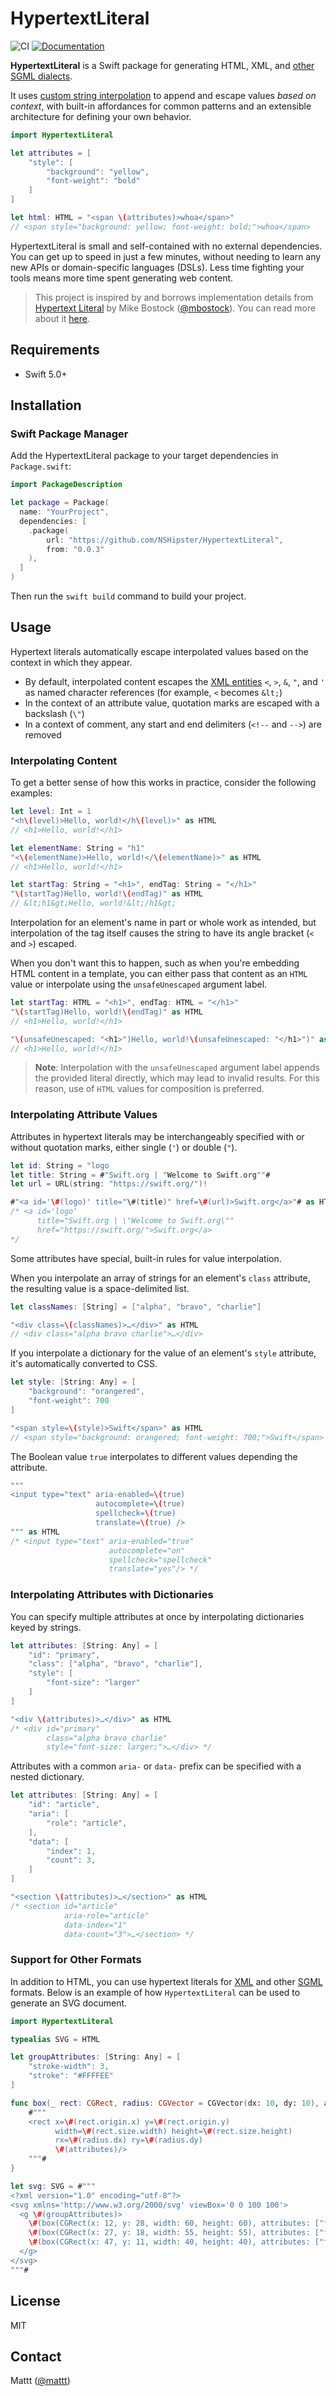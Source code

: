 # HypertextLiteral

![CI][ci badge]
[![Documentation][documentation badge]][documentation]

**HypertextLiteral** is a Swift package for
generating HTML, XML, and [other SGML dialects](#support-for-other-formats).

It uses [custom string interpolation][expressiblebystringinterpolation]
to append and escape values _based on context_,
with built-in affordances for common patterns
and an extensible architecture for defining your own behavior.

```swift
import HypertextLiteral

let attributes = [
    "style": [
        "background": "yellow",
        "font-weight": "bold"
    ]
]

let html: HTML = "<span \(attributes)>whoa</span>"
// <span style="background: yellow; font-weight: bold;">whoa</span>
```

HypertextLiteral is small and self-contained with no external dependencies.
You can get up to speed in just a few minutes,
without needing to learn any new APIs or domain-specific languages (DSLs).
Less time fighting your tools means more time spent generating web content.

> This project is inspired by and borrows implementation details from
> [Hypertext Literal][htl] by Mike Bostock ([@mbostock][@mbostock]).
> You can read more about it [here][observablehq].

## Requirements

- Swift 5.0+

## Installation

### Swift Package Manager

Add the HypertextLiteral package to your target dependencies in `Package.swift`:

```swift
import PackageDescription

let package = Package(
  name: "YourProject",
  dependencies: [
    .package(
        url: "https://github.com/NSHipster/HypertextLiteral",
        from: "0.0.3"
    ),
  ]
)
```

Then run the `swift build` command to build your project.

## Usage

Hypertext literals automatically escape interpolated values
based on the context in which they appear.

* By default,
  interpolated content escapes the [XML entities][xml entities]
  `<`, `>`, `&`, `"`, and `'`
  as named character references
  (for example, `<` becomes `&lt;`)
* In the context of an attribute value,
  quotation marks are escaped with a backslash (`\"`)
* In a context of comment,
  any start and end delimiters (`<!--` and `-->`) are removed

### Interpolating Content

To get a better sense of how this works in practice,
consider the following examples:

```swift
let level: Int = 1
"<h\(level)>Hello, world!</h\(level)>" as HTML
// <h1>Hello, world!</h1>

let elementName: String = "h1"
"<\(elementName)>Hello, world!</\(elementName)>" as HTML
// <h1>Hello, world!</h1>

let startTag: String = "<h1>", endTag: String = "</h1>"
"\(startTag)Hello, world!\(endTag)" as HTML
// &lt;h1&gt;Hello, world!&lt;/h1&gt;
```

Interpolation for an element's name in part or whole work as intended,
but interpolation of the tag itself causes the string to have its
angle bracket (`<` and `>`) escaped.

When you don't want this to happen,
such as when you're embedding HTML content in a template,
you can either pass that content as an `HTML` value
or interpolate using the `unsafeUnescaped` argument label.

```swift
let startTag: HTML = "<h1>", endTag: HTML = "</h1>"
"\(startTag)Hello, world!\(endTag)" as HTML
// <h1>Hello, world!</h1>

"\(unsafeUnescaped: "<h1>")Hello, world!\(unsafeUnescaped: "</h1>")" as HTML
// <h1>Hello, world!</h1>
```

> **Note**:
> Interpolation with the `unsafeUnescaped` argument label
> appends the provided literal directly,
> which may lead to invalid results.
> For this reason,
> use of `HTML` values for composition is preferred.

### Interpolating Attribute Values

Attributes in hypertext literals may be interchangeably specified
with or without quotation marks, either single (`'`) or double (`"`).

```swift
let id: String = "logo
let title: String = #"Swift.org | "Welcome to Swift.org""#
let url = URL(string: "https://swift.org/")!

#"<a id='\#(logo)' title="\#(title)" href=\#(url)>Swift.org</a>"# as HTML
/* <a id='logo'
      title="Swift.org | \"Welcome to Swift.org\""
      href="https://swift.org/">Swift.org</a>
*/
```

Some attributes have special, built-in rules for value interpolation.

When you interpolate an array of strings for an element's `class` attribute,
the resulting value is a space-delimited list.

```swift
let classNames: [String] = ["alpha", "bravo", "charlie"]

"<div class=\(classNames)>…</div>" as HTML
// <div class="alpha bravo charlie">…</div>
```

If you interpolate a dictionary for the value of an element's `style` attribute,
it's automatically converted to CSS.

```swift
let style: [String: Any] = [
    "background": "orangered",
    "font-weight": 700
]

"<span style=\(style)>Swift</span>" as HTML
// <span style="background: orangered; font-weight: 700;">Swift</span>
```

The Boolean value `true` interpolates to different values depending the attribute.

```swift
"""
<input type="text" aria-enabled=\(true)
                   autocomplete=\(true)
                   spellcheck=\(true)
                   translate=\(true) />
""" as HTML
/* <input type="text" aria-enabled="true"
                      autocomplete="on"
                      spellcheck="spellcheck"
                      translate="yes"/> */
```

### Interpolating Attributes with Dictionaries

You can specify multiple attributes at once
by interpolating dictionaries keyed by strings.

```swift
let attributes: [String: Any] = [
    "id": "primary",
    "class": ["alpha", "bravo", "charlie"],
    "style": [
        "font-size": "larger"
    ]
]

"<div \(attributes)>…</div>" as HTML
/* <div id="primary"
        class="alpha bravo charlie"
        style="font-size: larger;">…</div> */
```

Attributes with a common `aria-` or `data-` prefix
can be specified with a nested dictionary.

```swift
let attributes: [String: Any] = [
    "id": "article",
    "aria": [
        "role": "article",
    ],
    "data": [
        "index": 1,
        "count": 3,
    ]
]

"<section \(attributes)>…</section>" as HTML
/* <section id="article"
            aria-role="article"
            data-index="1"
            data-count="3">…</section> */
```

### Support for Other Formats

In addition to HTML,
you can use hypertext literals for [XML][xml] and other [SGML][sgml] formats.
Below is an example of how `HypertextLiteral` can be used
to generate an SVG document.

```swift
import HypertextLiteral

typealias SVG = HTML

let groupAttributes: [String: Any] = [
    "stroke-width": 3,
    "stroke": "#FFFFEE"
]

func box(_ rect: CGRect, radius: CGVector = CGVector(dx: 10, dy: 10), attributes: [String: Any] = [:]) -> SVG {
    #"""
    <rect x=\#(rect.origin.x) y=\#(rect.origin.y)
          width=\#(rect.size.width) height=\#(rect.size.height)
          rx=\#(radius.dx) ry=\#(radius.dy)
          \#(attributes)/>
    """#
}

let svg: SVG = #"""
<?xml version="1.0" encoding="utf-8"?>
<svg xmlns='http://www.w3.org/2000/svg' viewBox='0 0 100 100'>
  <g \#(groupAttributes)>
    \#(box(CGRect(x: 12, y: 28, width: 60, height: 60), attributes: ["fill": "#F06507"]))
    \#(box(CGRect(x: 27, y: 18, width: 55, height: 55), attributes: ["fill": "#F2A02D"]))
    \#(box(CGRect(x: 47, y: 11, width: 40, height: 40), attributes: ["fill": "#FEC352"]))
  </g>
</svg>
"""#
```

## License

MIT

## Contact

Mattt ([@mattt](https://twitter.com/mattt))

[expressiblebystringinterpolation]: https://nshipster.com/expressiblebystringinterpolation/
[htl]: https://github.com/observablehq/htl
[@mbostock]: https://github.com/mbostock
[observablehq]: https://observablehq.com/@observablehq/htl
[xml entities]: https://en.wikipedia.org/wiki/List_of_XML_and_HTML_character_entity_references
[named character references]: https://html.spec.whatwg.org/multipage/named-characters.html#named-character-references
[xml]: https://en.wikipedia.org/wiki/XML
[sgml]: https://en.wikipedia.org/wiki/Standard_Generalized_Markup_Language
[svg]: https://en.wikipedia.org/wiki/Scalable_Vector_Graphics

[ci badge]: https://github.com/NSHipster/HypertextLiteral/workflows/CI/badge.svg
[documentation badge]: https://github.com/NSHipster/HypertextLiteral/workflows/Documentation/badge.svg
[documentation]: https://github.com/NSHipster/HypertextLiteral/wiki
